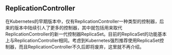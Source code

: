 ## ReplicationController

在Kubernetes的早期版本中，仅有ReplicationController一种类型的控制器，后来的版本中陆续引人了更多的控制器，其中就包括用来取代 ReplicationController的新一代控制器ReplicaSet。目前的ReplicaSet的功能基本上与ReplicationController相同。考虑到Kubernetes强烈推荐使用ReplicaSet控制器，而且ReplicationController不久后即将废弃，这里就不再介绍。

